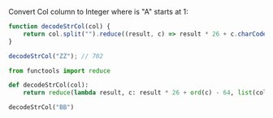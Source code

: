 Convert Col column to Integer where is "A" starts at 1:
```javascript
function decodeStrCol(col) {
    return col.split("").reduce((result, c) => result * 26 + c.charCodeAt() - 64, 0)
}

decodeStrCol("ZZ"); // 702
```
```python
from functools import reduce

def decodeStrCol(col):
    return reduce(lambda result, c: result * 26 + ord(c) - 64, list(col), 0)

decodeStrCol("BB")
```
